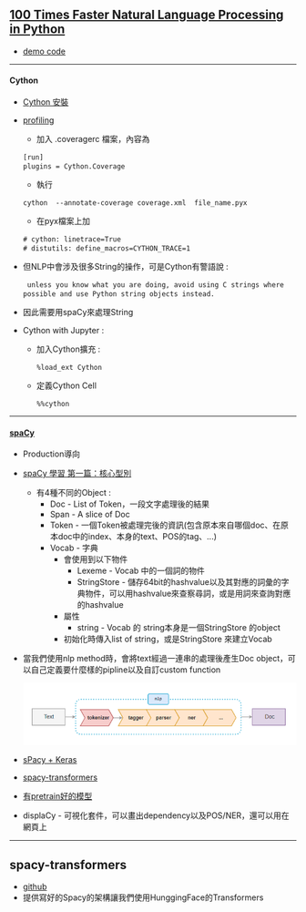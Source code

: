 
## [100 Times Faster Natural Language Processing in Python](https://medium.com/huggingface/100-times-faster-natural-language-processing-in-python-ee32033bdced)
* [demo code](https://github.com/huggingface/100-times-faster-nlp/blob/master/100-times-faster-nlp-in-python.ipynb)

--------------------
#### Cython
* [Cython 安裝](https://jarvus.dragonbeef.net/note/noteCython.php)
* [profiling](https://cython.readthedocs.io/en/latest/src/tutorial/profiling_tutorial.html)
    * 加入 .coveragerc 檔案，內容為
    ```
    [run]
    plugins = Cython.Coverage
    ```
    * 執行
     ````
     cython  --annotate-coverage coverage.xml  file_name.pyx
     ````
    * 在pyx檔案上加
    ````
    # cython: linetrace=True
    # distutils: define_macros=CYTHON_TRACE=1
    ````
* 但NLP中會涉及很多String的操作，可是Cython有警語說 :
    ```
     unless you know what you are doing, avoid using C strings where possible and use Python string objects instead.
    ```
    
* 因此需要用spaCy來處理String

* Cython with Jupyter :

    * 加入Cython擴充 : 

        ```
        %load_ext Cython
        ```

    * 定義Cython Cell

        ```
        %%cython
        ```
      
--------------------
#### [spaCy](https://spacy.io/)

* Production導向

* [spaCy 學習 第一篇：核心型別](https://www.itread01.com/content/1557454262.html) 
  * 有4種不同的Object :
    * Doc - List of Token，一段文字處理後的結果
    * Span - A slice of Doc
    * Token - 一個Token被處理完後的資訊(包含原本來自哪個doc、在原本doc中的index、本身的text、POS的tag、...)
    * Vocab - 字典
      * 會使用到以下物件
        * Lexeme - Vocab 中的一個詞的物件
        * StringStore - 儲存64bit的hashvalue以及其對應的詞彙的字典物件，可以用hashvalue來查察尋詞，或是用詞來查詢對應的hashvalue
      * 屬性
        * string - Vocab 的 string本身是一個StringStore 的object
      * 初始化時傳入list of string，或是StringStore 來建立Vocab 

        
* 當我們使用nlp method時，會將text經過一連串的處理後產生Doc  object，可以自己定義要什麼樣的pipline以及自訂custom function

    ![spaCy_pipline](.\readme.assets\spaCy_pipline.PNG)

* [sPacy + Keras](https://kknews.cc/zh-tw/tech/v9av24y.html)
* [spacy-transformers](https://spacy.io/universe/project/spacy-transformers)
* [有pretrain好的模型](httspacy-transformersps://spacy.io/models)
* displaCy - 可視化套件，可以畫出dependency以及POS/NER，還可以用在網頁上

--------------------
## spacy-transformers 
* [github](https://github.com/explosion/spacy-transformers)
* 提供寫好的Spacy的架構讓我們使用HunggingFace的Transformers
